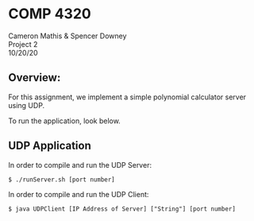 COMP 4320
=====================
Cameron Mathis & Spencer Downey<br/>
Project 2 <br/>
10/20/20

Overview: 
-------------

For this assignment, we implement a simple polynomial calculator server using UDP. <br/>

To run the application, look below.

UDP Application
-------------

In order to compile and run the UDP Server: 

	$ ./runServer.sh [port number]

In order to compile and run the UDP Client: 

	$ java UDPClient [IP Address of Server] ["String"] [port number]
